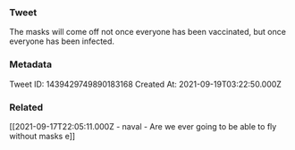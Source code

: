 ### Tweet
The masks will come off not once everyone has been vaccinated, but once everyone has been infected.

### Metadata
Tweet ID: 1439429749890183168
Created At: 2021-09-19T03:22:50.000Z

### Related
[[2021-09-17T22:05:11.000Z - naval - Are we ever going to be able to fly without masks e]]

